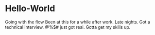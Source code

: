 # Hello-World
Going with the flow
Been at this for a while after work. Late nights. Got a technical interview. @%$# just got real. Gotta get my skills up. 
